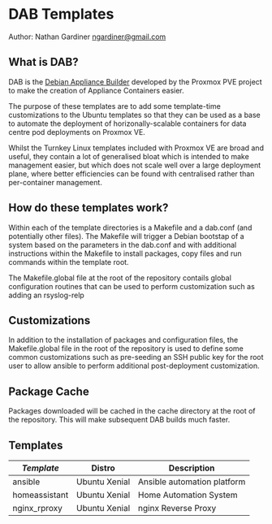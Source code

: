 # DAB Templates
Author: Nathan Gardiner <ngardiner@gmail.com>

## What is DAB?
DAB is the <a href="https://pve.proxmox.com/wiki/Debian_Appliance_Builder">Debian Appliance Builder</a> developed by the Proxmox PVE project to make the creation of Appliance Containers easier.

The purpose of these templates are to add some template-time customizations to the Ubuntu templates so that they can be used as a base to automate the deployment of horizonally-scalable containers for data centre pod deployments on Proxmox VE.

Whilst the Turnkey Linux templates included with Proxmox VE are broad and useful, they contain a lot of generalised bloat which is intended to make management easier, but which does not scale well over a large deployment plane, where better efficiencies can be found with centralised rather than per-container management.

## How do these templates work?
Within each of the template directories is a Makefile and a dab.conf (and potentially other files).
The Makefile will trigger a Debian bootstap of a system based on the parameters in the dab.conf and with additional instructions within the Makefile to install packages, copy files and run commands within the template root.

The Makefile.global file at the root of the repository contails global configuration routines that can be used to perform customization such as adding an rsyslog-relp 

## Customizations
In addition to the installation of packages and configuration files, the Makefile.global file in the root of the repository is used to define some common customizations such as pre-seeding an SSH public key for the root user to allow ansible to perform additional post-deployment customization.

## Package Cache
Packages downloaded will be cached in the cache directory at the root of the repository. This will make subsequent DAB builds much faster.

## Templates
| *Template*    | Distro        | Description                 |
|---------------|---------------|-----------------------------|
| ansible       | Ubuntu Xenial | Ansible automation platform |
| homeassistant | Ubuntu Xenial | Home Automation System      |
| nginx_rproxy  | Ubuntu Xenial | nginx Reverse Proxy         |
